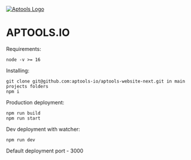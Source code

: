 [![Aptools Logo](https://raw.githubusercontent.com/aptools-io/aptools-website-next/feat/readme/public/static/images/png/aptools_global_logo.png)](https://https://aptools.io/)

# APTOOLS.IO

Requirements:

```
node -v >= 16
```

Installing:

```
git clone git@github.com:aptools-io/aptools-website-next.git in main projects folders
npm i
```

Production deployment:

```
npm run build
npm run start
```

Dev deployment with watcher:

```
npm run dev
```

Default deployment port - 3000
